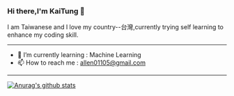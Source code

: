 ### Hi there,I'm KaiTung 👋

I am Taiwanese and I love my country--台灣,currently trying self learning to enhance my coding skill.

---

- 🌱 I’m currently learning : Machine Learning
- 📫 How to reach me : allen01105@gmail.com

---

[![Anurag's github stats](https://github-readme-stats.vercel.app/api?username=KaiTung)](https://github.com/anuraghazra/github-readme-stats)
